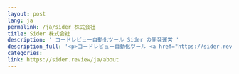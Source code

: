 ```yaml
---
layout: post
lang: ja
permalink: /ja/sider_株式会社
title: Sider 株式会社
description: ' コードレビュー自動化ツール Sider の開発運営 '
description_full: '<p>コードレビュー自動化ツール <a href="https://sider.review/ja">Sider</a> の開発運営</p>'
categories: 
link: https://sider.review/ja/about
---
```

